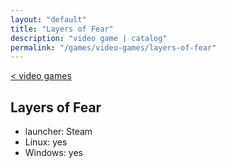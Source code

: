 ```yaml
---
layout: "default"
title: "Layers of Fear"
description: "video game | catalog"
permalink: "/games/video-games/layers-of-fear"
---
```

[< video games](index.md)

## Layers of Fear

- launcher: Steam
- Linux: yes
- Windows: yes

